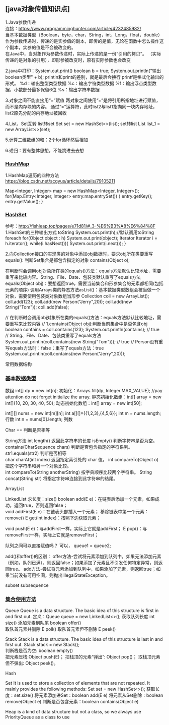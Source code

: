 ## [java对象传值知识点]

1.Java参数传递</br>
连接：https://www.programminghunter.com/article/4232485982/</br>
当基本数据类型（Boolean，byte，char，String，int，Long，float，double）作为参数传递时，传递的是实参值的副本，即传的是值，无论在函数中怎么操作这个副本，实参的值是不会被改变的。</br>
在Java中，当对象作为参数传递时，实际上传递的是一份“引用的拷贝”。 （实际传递的是对象的引用），即形参被改变时，原有实际参数也会改变</br>

2.java中打印：System.out.print()
boolean b = true;
System.out.println("输出boolean类型" + b);
println和print的差别，就是最后会换行
printf是格式化输出的形式。
%d：输出整型类型数据
%c：输出字符类型数据
%f：输出浮点类型数据，小数部分最多保留6位
%s：输出字符串数据

3.对象之间不能直接用“=”赋值
两对象之间使用“=”是将引用所指地址进行赋值，而不是内存块的内容。
通过“=”运算符，此时list2与list1指向同一块内存地址，list2原先分配的内存地址被回收

4.List、Set互转
list转set Set<String> set = new HashSet<>(list);
set转list List<String> list_1 = new ArrayList<>(set);

5.计算二维数组的和：2个for循环然后相加
  
6.递归：要有整体思想，不能跳进去去想
  
### [HashMap]()
1.HashMap遍历的四种方法
https://blog.csdn.net/scgyus/article/details/79105211

Map<Integer, Integer> map = new HashMap<Integer, Integer>();
for(Map.Entry<Integer, Integer> entry:map.entrySet()) {
  entry.getKey();
  entry.getValue();
}

### [HashSet]()
参考：http://fishleap.top/pages/e71d81/#_3-%E6%B3%A8%E6%84%8F
1.HashSet的三种输出方式
 toString  		System.out.print(h);//默认调用toString
 foreach    for(Object object : h)  System.out.print(object);
 Iterator   Iterator i = h.iterator();  while(i.hasNext()){ System.out.print(i.next()); }

2.向Collection接口的实现类的对象中添加obj数据时，要求obj所在类要重写equals():
判断Set集合是都包含指定的对象  contains(Object o);

在判断时会调用obj对象所在类的equals()方法：equals方法默认比较地址，需要重写来比较内容。String、File、Date、包装类默认重写了equals方法
equals(Object obj)：要想返回true，需要当前集合和形参集合的元素都相同(包括元素的顺序)
调用Arrays类的静态方法asList()：基本数据类型数组会被当做一个对象，需要使用包装类对象数组当形参
Collection coll = new ArrayList();
coll.add(123);
coll.add(new Person("Jerry",20));
coll.add(new String("Tom"));
coll.add(false);

// 在判断时会调用obj对象所在类的equals()方法：equals方法默认比较地址，需要重写来比较内容
// 1.contains(Object obj):判断当前集合中是否包含obj
boolean contains = coll.contains(123);
System.out.println(contains);	// true
// String、File、Date、包装类重写了equals方法
System.out.println(coll.contains(new String("Tom")));	// true
// Person没有重写equals方法时：false；重写了equals方法：true
System.out.println(coll.contains(new Person("Jerry",20)));

常用数据结构

### [基本数据类型]()

数组
int[] dp = new int[n];
初始化：Arrays.fill(dp, Integer.MAX_VALUE);  //pay attention do not forget initialize the array.
静态初始化数组：int[] array = new int[]{10, 20, 30, 40, 50};
动态初始化数组：int[] array = new int[50];  

int[][] nums = new int[m][n];
int a[][]={{1,2,3},{4,5,6}};
int m = nums.length;   行数
int n = nums[0].length;   列数
  
  
Char 
==  判断是否相等 
  
String方法
int length() 返回此字符串的长度
isEmpty() 判断字符串是否为空。 
contains(CharSequence chars) 判断是否包含指定的字符系列。
str1.equals(str2) 判断是否相等  
char charAt(int index) 返回指定索引处的 char 值。
int compareTo(Object o) 把这个字符串和另一个对象比较。  
int compareTo(String anotherString) 按字典顺序比较两个字符串。
String concat(String str) 将指定字符串连接到此字符串的结尾。

ArrayList
  
LinkedList
求长度：size()
boolean add(E e)：在链表后添加一个元素，如果成功，返回true，否则返回false；  
void addFirst(E e)：在链表头部插入一个元素；
移除链表中第一个元素：remove()
E get(int index)：按照下边获取元素；
  
void push(E e)：与addFirst一样，实际上它就是addFirst；
E pop()：与removeFirst一样，实际上它就是removeFirst；
  
队列之间可以直接赋值吗？ 可以， queue1 = queue2;
  
add()和offer()的区别：
offer方法-尝试将元素添加到队列中，如果无法添加元素（例如，队列已满），则返回false；如果添加了元素且不引发任何特定异常，则返回true。
add方法-尝试将元素添加到队列中，如果添加了元素，则返回true；如果当前没有可用空间，则抛出IllegalStateException。 

subset subsequence    
  
### [集合使用方法]()
  
Queue 
Queue is a data structure. The basic idea of this structure is first in and first out.
定义：Queue<String> queue = new LinkedList<>();
获取队列长度 int size()
添加元素到队尾 boolean offer()  
取队首元素并删除	E poll()
取队首元素但不删除	E peek()
  
Stack
Stack is a data structure. The basic idea of this structure is last in and first out.
Stack<Character> stack = new Stack<Character>();  
判断栈是否为空: boolean empty()	 
把元素压栈:Object push(E)；
把栈顶的元素“弹出”: Object pop()；
取栈顶元素但不弹出: Object peek()。  
    
Hash
  
Set 
It is used to store a collection of elements that are not repeated. It mainly provides the following methods:
Set<String> set = new HashSet<>();
获取长度：set.size()
将元素添加进Set<E>：boolean add(E e)
将元素从Set<E>删除：boolean remove(Object e)
判断是否包含元素：boolean contains(Object e)
  
Heap
is a kind of data structure but not a class, so we always use PriorityQueue as a class to use
  


  
  
  
  
  



